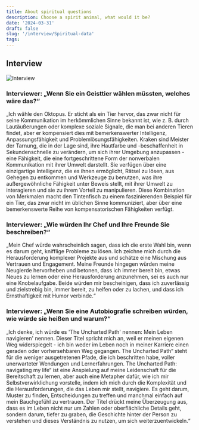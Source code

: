 ```yaml
---
title: About spiritual questions
description: Choose a spirit animal, what would it be?
date: '2024-03-31'
draft: false
slug: '/interview/Spiritual-data'
tags:
---
```


## Interview

![Interview](/Tranquil.png)

### Interviewer: „Wenn Sie ein Geisttier wählen müssten, welches wäre das?“

„Ich wähle den Oktopus. Er sticht als ein Tier hervor, das zwar nicht für seine Kommunikation im herkömmlichen Sinne bekannt ist, wie z. B. durch Lautäußerungen oder komplexe soziale Signale, die man bei anderen Tieren findet, aber er kompensiert dies mit bemerkenswerter Intelligenz, Anpassungsfähigkeit und Problemlösungsfähigkeiten. Kraken sind Meister der Tarnung, die in der Lage sind, ihre Hautfarbe und -beschaffenheit in Sekundenschnelle zu verändern, um sich ihrer Umgebung anzupassen - eine Fähigkeit, die eine fortgeschrittene Form der nonverbalen Kommunikation mit ihrer Umwelt darstellt. Sie verfügen über eine einzigartige Intelligenz, die es ihnen ermöglicht, Rätsel zu lösen, aus Gehegen zu entkommen und Werkzeuge zu benutzen, was ihre außergewöhnliche Fähigkeit unter Beweis stellt, mit ihrer Umwelt zu interagieren und sie zu ihrem Vorteil zu manipulieren. Diese Kombination von Merkmalen macht den Tintenfisch zu einem faszinierenden Beispiel für ein Tier, das zwar nicht im üblichen Sinne kommuniziert, aber über eine bemerkenswerte Reihe von kompensatorischen Fähigkeiten verfügt.

### Interviewer: „Wie würden Ihr Chef und Ihre Freunde Sie beschreiben?“

„Mein Chef würde wahrscheinlich sagen, dass ich die erste Wahl bin, wenn es darum geht, knifflige Probleme zu lösen. Ich zeichne mich durch die Herausforderung komplexer Projekte aus und schätze eine Mischung aus Vertrauen und Engagement. Meine Freunde hingegen würden meine Neugierde hervorheben und betonen, dass ich immer bereit bin, etwas Neues zu lernen oder eine Herausforderung anzunehmen, sei es auch nur eine Knobelaufgabe. Beide würden mir bescheinigen, dass ich zuverlässig und zielstrebig bin, immer bereit, zu helfen oder zu lachen, und dass ich Ernsthaftigkeit mit Humor verbinde.“

### Interviewer: „Wenn Sie eine Autobiografie schreiben würden, wie würde sie heißen und warum?“

„Ich denke, ich würde es 'The Uncharted Path' nennen: Mein Leben navigieren' nennen. Dieser Titel spricht mich an, weil er meinen eigenen Weg widerspiegelt - ich bin weder im Leben noch in meiner Karriere einen geraden oder vorhersehbaren Weg gegangen. The Uncharted Path“ steht für die weniger ausgetretenen Pfade, die ich beschritten habe, voller unerwarteter Wendungen und Lernerfahrungen. The Uncharted Path: navigating my life“ ist eine Anspielung auf meine Leidenschaft für die Bereitschaft zu lernen, aber auch eine Metapher dafür, wie ich mir Selbstverwirklichung vorstelle, indem ich mich durch die Komplexität und die Herausforderungen, die das Leben mir stellt, navigiere. Es geht darum, Muster zu finden, Entscheidungen zu treffen und manchmal einfach auf mein Bauchgefühl zu vertrauen. Der Titel drückt meine Überzeugung aus, dass es im Leben nicht nur um Zahlen oder oberflächliche Details geht, sondern darum, tiefer zu graben, die Geschichte hinter der Person zu verstehen und dieses Verständnis zu nutzen, um sich weiterzuentwickeln.“
